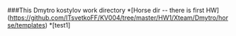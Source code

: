 ﻿###This Dmytro kostylov work directory
*[Horse dir -- there is first HW] (https://github.com/ITsvetkoFF/KV004/tree/master/HW1/Xteam/Dmytro/horse/templates)
*[test1]